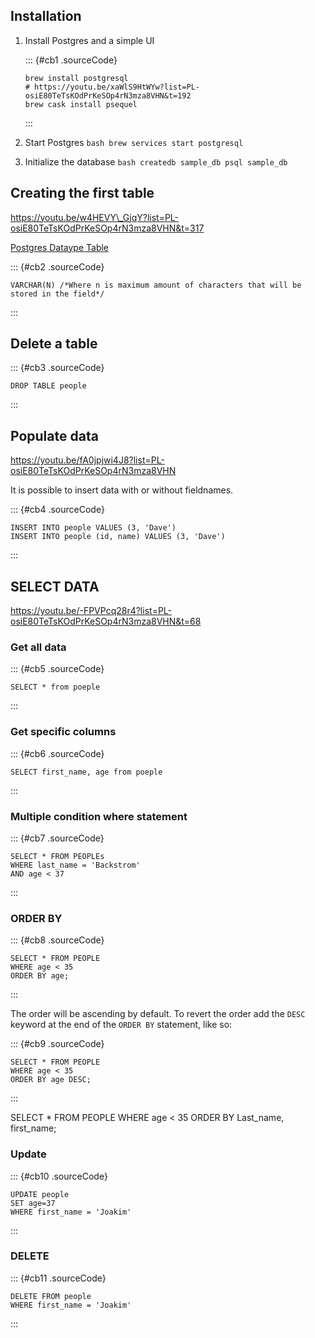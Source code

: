 ## Installation

1.  Install Postgres and a simple UI

    ::: {#cb1 .sourceCode}

    ```{.sourceCode .bash}
    brew install postgresql
    # https://youtu.be/xaWlS9HtWYw?list=PL-osiE80TeTsKOdPrKeSOp4rN3mza8VHN&t=192
    brew cask install psequel
    ```

    :::

2.  Start Postgres `bash brew services start postgresql`

3.  Initialize the database `bash createdb sample_db psql sample_db`

## Creating the first table

https://youtu.be/w4HEVY\_GjqY?list=PL-osiE80TeTsKOdPrKeSOp4rN3mza8VHN&t=317

[Postgres Dataype
Table](https://www.postgresql.org/docs/9.5/static/datatype.html#DATATYPE-TABLE)

::: {#cb2 .sourceCode}

```{.sourceCode .sql}
VARCHAR(N) /*Where n is maximum amount of characters that will be stored in the field*/
```

:::

## Delete a table

::: {#cb3 .sourceCode}

```{.sourceCode .sql}
DROP TABLE people
```

:::

## Populate data

https://youtu.be/fA0jpjwi4J8?list=PL-osiE80TeTsKOdPrKeSOp4rN3mza8VHN

It is possible to insert data with or without fieldnames.

::: {#cb4 .sourceCode}

```{.sourceCode .sql}
INSERT INTO people VALUES (3, 'Dave')
INSERT INTO people (id, name) VALUES (3, 'Dave')
```

:::

## SELECT DATA

https://youtu.be/-FPVPcq28r4?list=PL-osiE80TeTsKOdPrKeSOp4rN3mza8VHN&t=68

### Get all data

::: {#cb5 .sourceCode}

```{.sourceCode .sql}
SELECT * from poeple
```

:::

### Get specific columns

::: {#cb6 .sourceCode}

```{.sourceCode .sql}
SELECT first_name, age from poeple
```

:::

### Multiple condition where statement

::: {#cb7 .sourceCode}

```{.sourceCode .sql}
SELECT * FROM PEOPLEs
WHERE last_name = 'Backstrom'
AND age < 37
```

:::

### ORDER BY

::: {#cb8 .sourceCode}

```{.sourceCode .sql}
SELECT * FROM PEOPLE
WHERE age < 35
ORDER BY age;
```

:::

The order will be ascending by default. To revert the order add the
`DESC` keyword at the end of the `ORDER BY` statement, like so:

::: {#cb9 .sourceCode}

```{.sourceCode .sql}
SELECT * FROM PEOPLE
WHERE age < 35
ORDER BY age DESC;
```

:::

SELECT \* FROM PEOPLE WHERE age \< 35 ORDER BY Last_name, first_name;

### Update

::: {#cb10 .sourceCode}

```{.sourceCode .sql}
UPDATE people
SET age=37
WHERE first_name = 'Joakim'
```

:::

### DELETE

::: {#cb11 .sourceCode}

```{.sourceCode .sql}
DELETE FROM people
WHERE first_name = 'Joakim'
```

:::
